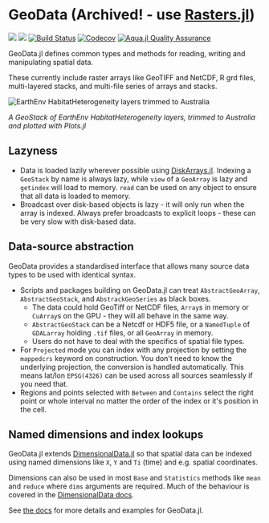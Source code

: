 # GeoData (Archived! - use [Rasters.jl](https://github.com/rafaqz/Rasters.jl))

[![](https://img.shields.io/badge/docs-stable-blue.svg)](https://rafaqz.github.io/GeoData.jl/stable)
[![](https://img.shields.io/badge/docs-dev-blue.svg)](https://rafaqz.github.io/GeoData.jl/dev)
[![Build Status](https://travis-ci.com/rafaqz/GeoData.jl.svg?branch=master)](https://travis-ci.com/rafaqz/GeoData.jl)
[![Codecov](https://codecov.io/gh/rafaqz/GeoData.jl/branch/master/graph/badge.svg)](https://codecov.io/gh/rafaqz/GeoData.jl)
[![Aqua.jl Quality Assurance](https://img.shields.io/badge/Aquajl-%F0%9F%8C%A2-aqua.svg)](https://github.com/JuliaTesting/Aqua.jl)

GeoData.jl defines common types and methods for reading, writing and
manipulating spatial data. 

These currently include raster arrays like GeoTIFF and NetCDF, R grd files, 
multi-layered stacks, and multi-file series of arrays and stacks. 

![EarthEnv HabitatHeterogeneity layers trimmed to Australia](https://rafaqz.github.io/GeoData.jl/stable/trim_example_after.png)

_A GeoStack of EarthEnv HabitatHeterogeneity layers, trimmed to Australia and plotted with Plots.jl_


## Lazyness

- Data is loaded lazily wherever possible using
  [DiskArrays.jl](https://github.com/meggart/DiskArrays.jl). Indexing a
  `GeoStack` by name is always lazy, while `view` of a `GeoArray` is lazy and
  `getindex` will load to memory. `read` can be used on any object to ensure
  that all data is loaded to memory.
- Broadcast over disk-based objects is lazy - it will only run when the array is
  indexed. Always prefer broadcasts to explicit loops - these can be very slow
  with disk-based data.

## Data-source abstraction

GeoData provides a standardised interface that allows many source data types to
be used with identical syntax.

- Scripts and packages building on GeoData.jl can treat `AbstractGeoArray`,
  `AbstractGeoStack`, and `AbstrackGeoSeries` as black boxes.
  - The data could hold GeoTiff or NetCDF files, `Array`s in memory or
    `CuArray`s on the GPU - they will all behave in the same way.
  - `AbstractGeoStack` can be a Netcdf or HDF5 file, or a `NamedTuple` of
    `GDALarray` holding `.tif` files, or all `GeoArray` in memory.
  - Users do not have to deal with the specifics of spatial file types.
- For `Projected` mode you can index with any projection by setting the
  `mappedcrs` keyword on construction. You don't need to know the underlying
  projection, the conversion is handled automatically. This means lat/lon
  `EPSG(4326)` can be used across all sources seamlessly if you need that.
- Regions and points selected with `Between` and `Contains` select the right
  point or whole interval no matter the order of the index or it's position in
  the cell.

## Named dimensions and index lookups

GeoData.jl extends
[DimensionalData.jl](https://github.com/rafaqz/DimensionalData.jl) so that
spatial data can be indexed using named dimensions like `X`, `Y` and `Ti` (time)
and e.g. spatial coordinates.

Dimensions can also be used in most `Base` and `Statistics` methods like `mean`
and `reduce` where `dims` arguments are required. Much of the behaviour is
covered in the [DimensionalData
docs](https://rafaqz.github.io/DimensionalData.jl/stable/).

See [the docs](https://rafaqz.github.io/GeoData.jl/stable) for more details and
examples for GeoData.jl.
